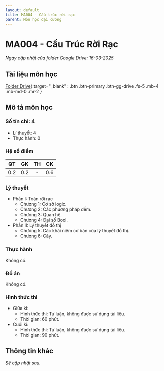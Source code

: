 ```yaml
---
layout: default
title: MA004 - Cấu trúc rời rạc
parent: Môn học đại cương
---
```


# MA004 - Cấu Trúc Rời Rạc

*Ngày cập nhật của folder Google Drive: 16-03-2025*
## Tài liệu môn học

[Folder Drive](https://drive.google.com/drive/folders/1klMvU9T4sjxro-maB3MatOerBeozMoyP?usp=sharing){:target="_blank" : .btn .btn-primary .btn-gg-drive .fs-5 .mb-4 .mb-md-0 .mr-2 }

## Mô tả môn học

### Số tín chỉ: 4
- Lí thuyết: 4
- Thực hành: 0

### Hệ số điểm

| QT   | GK  | TH  | CK  |
|------|-----|-----|-----|
| <center> 0.2 </center>| <center> 0.2 </center>| <center>-</center> | <center> 0.6 </center> |

### Lý thuyết
- Phần I: Toán rời rạc
  - Chương 1: Cơ sở logic.
  - Chương 2: Các phương pháp đếm.
  - Chương 3: Quan hệ.
  - Chương 4: Đại số Bool.
- Phần II: Lý thuyết đồ thị
  - Chương 5: Các khái niệm cơ bản của lý thuyết đồ thị.
  - Chương 6: Cây.

### Thực hành

Không có.

### Đồ án

Không có.

### Hình thức thi

- Giữa kì:
  + Hình thức thi: Tự luận, không được sử dụng tài liệu.
  + Thời gian: 60 phút.
- Cuối kì:
  + Hình thức thi: Tự luận, không được sử dụng tài liệu.
  + Thời gian: 90 phút.

## Thông tin khác

*Sẽ cập nhật sau.*
